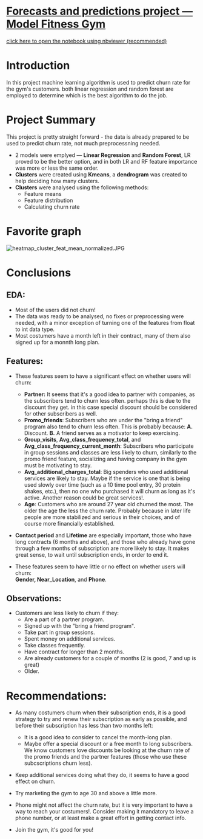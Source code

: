 # [Forecasts and predictions project — Model Fitness Gym](https://nbviewer.org/github/cheziman/My_Projects/blob/main/Forecasts_and_predictions/Forecast_and_prediction_Model_Fitness_proj.ipynb)

[click here to open the notebook using nbviewer (recommended)](https://nbviewer.org/github/cheziman/My_Projects/blob/main/Forecasts_and_predictions/Forecast_and_prediction_Model_Fitness_proj.ipynb)

# Introduction
In this project machine learning algorithm is used to predict churn rate for the gym's customers.
both linear regression and random forest are employed to determine which is the best algorithm to do the job.

# Project Summary
This project is pretty straight forward - the data is already prepared to be used to predict churn rate, not much preprocessning needed.
- 2 models were emplyed — **Linear Regression** and **Random Forest**, LR proved to be the better option, and in both LR and RF feature importance was more or less the same order.
- **Clusters** were created using **Kmeans**, a **dendrogram** was created to help deciding how many clusters.
- **Clusters** were analysed using the following methods:
  - Feature means
  - Feature distribution
  - Calculating churn rate

# Favorite graph
![heatmap_cluster_feat_mean_normalized.JPG](heatmap_cluster_feat_mean_normalized.JPG)


# Conclusions

## EDA:
- Most of the users did not churn!
- The data was ready to be analysed, no fixes or preprocessing were needed, with a minor exception of turning one of the features from float to int data type.
- Most costumers have a month left in their contract, many of them also signed up for a monnth long plan.

## Features:

- These features seem to have a significant effect on whether users will churn:
    - **Partner:** It seems that it's a good idea to partner with companies, as the subscribers tend to churn less often. perhaps this is due to the discount they get. in this case special discount should be considered for other subscribers as well.
    - **Promo_friends**: Subscribers who are under the "bring a friend" program also tend to churn less often. This is probably because: **A.** Discount. **B.** A friend serves as a motivator to keep exercising.
    - **Group_visits**, **Avg_class_frequency_total**, and **Avg_class_frequency_current_month**: Subscribers who participate in group sessions and classes are less likely to churn, similarly to the promo friend feature, socializing and having company in the gym must be motivating to stay.
    - **Avg_additional_charges_total**: Big spenders who used additional services are likely to stay. Maybe if the service is one that is being used slowly over time (such as a 10 time pool entry, 30 protein shakes, etc.), then no one who purchased it will churn as long as it's active. Another reason could be great services!.
    - **Age**: Customers who are around 27 year old churned the most. The older the age the less the churn rate. Probably because in later life people are more stabilized and serious in their choices, and of course more financially established.
    
- **Contact period** and **Lifetime** are especially important, those who have long contracts (6 months and above), and those who already have gone through a few months of subscription are more likely to stay. It makes great sense, to wait until subscription ends, in order to end it.


- These features seem to have little or no effect on whether users will churn:<br>
    **Gender, Near_Location**, and **Phone**.
    
## Observations:
- Customers are less likely to churn if they:
    - Are a part of a partner program.
    - Signed up with the "bring a friend program".
    - Take part in group sessions.
    - Spent money on additional services.
    - Take classes frequently.
    - Have contract for longer than 2 months.
    - Are already customers for a couple of months (2 is good, 7 and up is great)
    - Older.
    
# Recommendations:
- As many costumers churn when their subscription ends, it is a good strategy to try and renew their subscription as early as possible, and before their subscription has less than two months left:
    - It is a good idea to consider to cancel the month-long plan.
    - Maybe offer a special discount or a free month to long subscribers. We know customers love discounts be looking at the churn rate of the promo friends and the partner features (those who use these subcscriptions churn less).
- Keep additional services doing what they do, it seems to have a good effect on churn.
- Try marketing the gym to age 30 and above a little more.
- Phone might not affect the churn rate, but it is very important to have a way to reach your costumers!. Consider making it mandatory to leave a phone number, or at least make a great effort in getting contact info.
    
- Join the gym, it's good for you!
